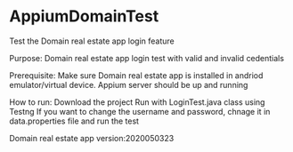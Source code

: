 # AppiumDomainTest
Test the Domain real estate app login feature 

Purpose:  Domain real estate app login test with valid and invalid cedentials

Prerequisite: Make sure Domain real estate app is installed in andriod emulator/virtual device.
			  Appium server should be up and running

How to run: Download the project
	        Run with LoginTest.java class using Testng
	        If you want to change the username and password, chnage it in data.properties file and run the test
		
Domain real estate app version:2020050323
